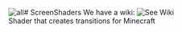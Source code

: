 ![all](https://github.com/Kokolochnik/ScreenShaders/assets/114332828/40457195-c457-4b45-a050-fb9fae7d9a15)# ScreenShaders
We have a wiki: ![See Wiki](https://github.com/Kokolochnik/ScreenShaders/wiki)  
Shader that creates transitions for Minecraft 

